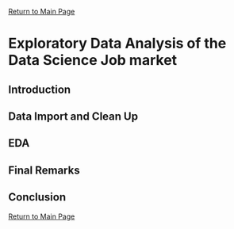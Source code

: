 [Return to Main Page](https://sebastianghafafian.github.io/Portfolio/)

# Exploratory Data Analysis of the Data Science Job market
## Introduction

## Data Import and Clean Up

## EDA

## Final Remarks

## Conclusion


[Return to Main Page](https://sebastianghafafian.github.io/Portfolio/)
